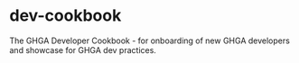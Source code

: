 # dev-cookbook
The GHGA Developer Cookbook - for onboarding of new GHGA developers and showcase for GHGA dev practices.

